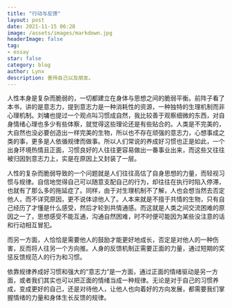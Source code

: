 ```yaml
---
title: "行动与反馈"
layout: post
date: 2021-11-15 06:28
image: /assets/images/markdown.jpg
headerImage: false
tag:
- essay
star: false
category: blog
author: Lynx
description: 善待自己以及朋友。
---
```




人性本身是复杂而脆弱的，一切都建立在身体与思想之间的脆弱平衡。前阵子看了本书，讲的是意志力，提到意志力是一种消耗性的资源，一种独特的生理机制而非心理机制。刘墉也提过一个观点叫习惯成自然，我比较善于观察细微的东西，对自身情绪心理也多少有些体察，就觉得这些理论还是有些贴合的。人类是不完美的，大自然也没必要创造出一样完美的生物，所以也不存在顽强的意志力，心想事成之类的事，更多是人依循规律而做事。所以人们常说的养成好习惯也正是如此，一个出身环境热情且正面，习惯良好的人往往更容易做出一番事业出来，而这些又往往被归因到意志力上，实是在原因上又封装了一层。

人性的复杂而脆弱导致的一个问题就是人们往往高估了自身思想的力量，而轻视习惯与规律。自信地觉得自己可以随意支配自己的行为，却往往在执行时陷入停滞，也就有了那么多的拖延症了。同样，由于对生理机制不了解，人也会想当然去否定他人，而不详究原因，更不说体谅他人了。人本来就是不擅于共情的生物，只有自己经历了才懂是什么感受，然后才轮到共情通感。而这就是人类之间交流困难的原因之一了，思想感受不能互通，沟通自然困难，时不时便可能因为某些没注意的话和行动相互冒犯。

而另一方面，人恰恰是需要他人的鼓励才能更好地成长，否定是对他人的一种伤害，反而将人往另一个方向推。人身的反馈机制正需要正面的力量，通过短期的奖惩反馈规范人的行为和习惯。

依靠规律养成好习惯和强大的“意志力”是一方面，通过正面的情绪驱动是另一方面，或者我们其实也可以把正面的情绪当成一种规律。无论是对于自己的习惯养成，变成更好的自己，还是对待他人，让他人也向着好的方向发展，都需要我们掌握情绪的力量和身体生长反馈的规律。

